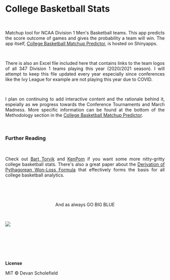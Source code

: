 # College Basketball Stats

&nbsp;

<div style="text-align:justify;"> Matchup tool for NCAA Division 1 Men's Basketball teams.  This app predicts the score outcome of games and gives the probability a team will win.  The app itself, <a href = "https://dschof1.shinyapps.io/cbb_stats/">College Basketball Matchup Predictor</a>, is hosted on Shinyapps. </div>

&nbsp;

<div style="text-align:justify;"> There is also an Excel file included here that contains links to the team logos of all 347 Division 1 teams playing this year (2020/2021 season).  I will attempt to keep this file updated every year especially since conferences like the Ivy League for example are not playing this year due to COVID. </div>

&nbsp;

<div style="text-align:justify;"> I plan on continuing to add interactive content and the rationale behind it, espeially as we progress towards the Conference Tournaments and March Madness.  More specific information can be found at the bottom of the Methodology section in the <a href="https://dschof1.shinyapps.io/cbb_stats/">College Basketball Matchup Predictor</a>. </div>

&nbsp;

### Further Reading

&nbsp;

<div style="text-align:justify;"> Check out <a href = "https://barttorvik.com/">Bart Torvik</a> and <a href = "https://kenpom.com/">KenPom</a> if you want some more nitty-gritty college basketball stats.  There's also a great paper about the <a href ="https://web.williams.edu/Mathematics/sjmiller/public_html/math/papers/PythagWonLoss_Paper.pdf"> Derivation of Pythagorean Won-Loss Formula</a> that effectively forms the basis for all college basketball analytics.</div>

&nbsp;

&nbsp;

<p align="center">
  And as always GO BIG BLUE
</p>

&nbsp;

![](<https://www.si.com/.image/t_share/MTY4MDE0MDI2NzkyOTA0MDY0/kentucky-national-championship-winsjpg.jpg>)

&nbsp;

&nbsp;

&nbsp;

**License**

MIT &copy; Devan Scholefield





